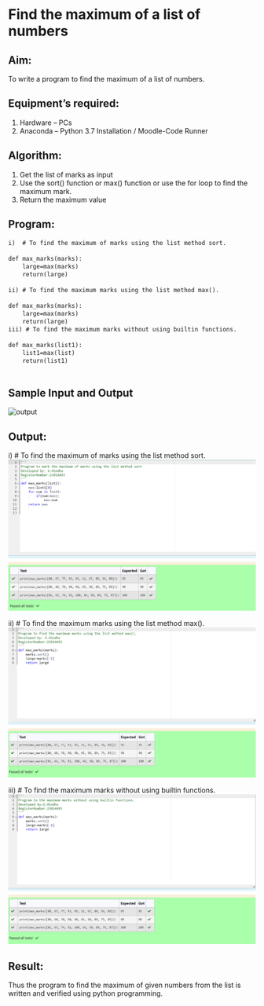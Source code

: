 # Find the maximum of a list of numbers
## Aim:
To write a program to find the maximum of a list of numbers.
## Equipment’s required:
1.	Hardware – PCs
2.	Anaconda – Python 3.7 Installation / Moodle-Code Runner
## Algorithm:
1.	Get the list of marks as input
2.	Use the sort() function or max() function or use the for loop to find the maximum mark.
3.	Return the maximum value
## Program:
```
i)	# To find the maximum of marks using the list method sort.

def max_marks(marks):
    large=max(marks)
    return(large)

ii)	# To find the maximum marks using the list method max().

def max_marks(marks):
    large=max(marks)
    return(large)
iii) # To find the maximum marks without using builtin functions.

def max_marks(list1):
    list1=max(list)
    return(list1)


```







## Sample Input and Output
![output](./img/max_marks1.jpg) 

## Output:
i)	# To find the maximum of marks using the list method sort.
![output](./maximum1.png)

ii)	# To find the maximum marks using the list method max().
![output](./maximum2.png)

iii) # To find the maximum marks without using builtin functions.
![output](./maximum3.png)







## Result:

Thus the program to find the maximum of given numbers from the list is written and verified using python programming.
